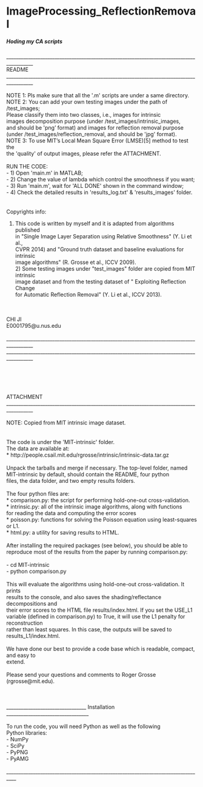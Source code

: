 # ImageProcessing_ReflectionRemoval
##### Hoding my CA scripts

_________________________________________________________________________________________<br />
                                         README                                        <br />
_________________________________________________________________________________________<br />
                                                                                       <br />
	NOTE 1: Pls make sure that all the '.m' scripts are under a same directory.          <br />
	NOTE 2: You can add your own testing images under the path of /test_images;          <br />
              Please classify them into two classes, i.e., images for intrinsic        <br />
              images decomposition purpose (under /test_images/intrinsic_images,      <br />
              and should be 'png’ format) and images for reflection removal purpose     <br />
              (under /test_images/reflection_removal, and should be 'jpg' format).    <br />
	NOTE 3:  To use MIT’s Local Mean Square Error (LMSE)[5] method to test the          <br />
              the 'quality' of output images, please refer the ATTACHMENT.              <br />
                                                                                          <br />
	RUN THE CODE:                                                                           <br />
	- 1) Open 'main.m' in MATLAB;                                                                 <br />
	- 2) Change the value of lambda which control the smoothness if you want; <br />
	- 3) Run 'main.m', wait for 'ALL DONE' shown in the command window;<br />
	- 4) Check the detailed results in 'results_log.txt' & 'results_images' folder.<br />
<br />
<br />
  Copyrights info:<br />
  1) This code is written by myself and it is adapted from algorithms published<br />
   	   in "Single Image Layer Separation using Relative Smoothness" (Y. Li et al.,<br />
   	   CVPR 2014) and "Ground truth dataset and baseline evaluations for intrinsic<br />
   	   image algorithms" (R. Grosse et al., ICCV 2009).<br />
	2) Some testing images under "test_images" folder are copied from MIT intrinsic <br />
   	   image dataset and from the testing dataset of " Exploiting Reflection Change <br />
   	   for Automatic Reflection Removal" (Y. Li et al., ICCV 2013).<br />
<br />
<br />
                                                                              CHI JI<br />
                                                                  E0001795@u.nus.edu<br />
<br />
_________________________________________________________________________________________<br />
_________________________________________________________________________________________<br />
<br />
<br />
<br />
<br />
<br />
                                      ATTACHMENT<br />
_________________________________________________________________________________________<br />
<br />
NOTE: Copied from MIT intrinsic image dataset.<br />
<br />
<br />
The code is under the 'MIT-intrinsic' folder.<br />
The data are available at: <br />
* http://people.csail.mit.edu/rgrosse/intrinsic/intrinsic-data.tar.gz<br />
<br />
Unpack the tarballs and merge if necessary. The top-level folder, named<br />
MIT-intrinsic by default, should contain the README, four python<br />
files, the data folder, and two empty results folders.<br />
<br />
The four python files are:<br />
* comparison.py: the script for performing hold-one-out cross-validation.<br />
* intrinsic.py: all of the intrinsic image algorithms, along with functions<br />
        for reading the data and computing the error scores<br />
* poisson.py: functions for solving the Poisson equation using least-squares or L1.<br />
* html.py: a utility for saving results to HTML.<br />
<br />
After installing the required packages (see below), you should be able to<br />
reproduce most of the results from the paper by running comparison.py:<br />
<br />
- cd MIT-intrinsic<br />
- python comparison.py<br />
<br />
This will evaluate the algorithms using hold-one-out cross-validation. It prints<br />
results to the console, and also saves the shading/reflectance decompositions and<br />
their error scores to the HTML file results/index.html. If you set the USE_L1<br />
variable (defined in comparison.py) to True, it will use the L1 penalty for reconstruction<br />
rather than least squares. In this case, the outputs will be saved to results_L1/index.html.<br />
<br />
We have done our best to provide a code base which is readable, compact, and easy to<br />
extend.<br />
<br />
Please send your questions and comments to Roger Grosse (rgrosse@mit.edu).<br />
<br />
<br />
<br />
_________________________________ Installation __________________________________<br />
<br />
To run the code, you will need Python as well as the following<br />
Python libraries:<br />
- NumPy<br />
- SciPy<br />
- PyPNG<br />
- PyAMG<br />
<br />
__________________________________________________________________________________<br />
<br />
<br />
